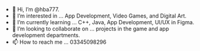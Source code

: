 - 👋 Hi, I’m @hba777.
- 👀 I’m interested in ... App Development, Video Games, and Digital Art.
- 🌱 I’m currently learning ... C++, Java, App Development, UI/UX in Figma.
- 💞️ I’m looking to collaborate on ... projects in the game and app development departments.
- 📫 How to reach me ... 03345098296

<!---
hba777/hba777 is a ✨ special ✨ repository because its `README.md` (this file) appears on your GitHub profile.
You can click the Preview link to take a look at your changes.
--->
